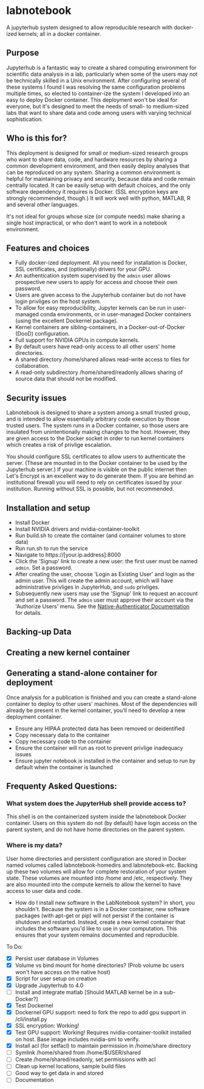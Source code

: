 # labnotebook
A jupyterhub system designed to allow reproducible research with docker-ized kernels; all in a docker container.

## Purpose

Jupyterhub is a fantastic way to create a shared computing environment for scientific data analysis in a lab, particularly when some of the users may not be technically skilled in a Unix environment. After configuring several of these systems I found I was resolving the same configuration problems multiple times, so elected to container-ize the system I developed into an easy to deploy Docker container. This deployment won't be ideal for everyone, but it's designed to meet the needs of small- to medium-sized labs that want to share data and code among users with varying technical sophistication. 

## Who is this for?

This deployment is designed for small or medium-sized research groups who want to share data, code, and hardware resources by sharing a common development environment, and then easily deploy analyses that can be reproduced on any system. Sharing a common environment is helpful for maintaining privacy and security, because data and code remain centrally located. It can be easily setup with default choices, and the only software dependency it requires is Docker. (SSL encryption keys are strongly recommended, though.) It will work well with python, MATLAB, R and several other languages.

It's not ideal for groups whose size (or compute needs) make sharing a single host impractical, or who don't want to work in a notebook environment.

## Features and choices

- Fully docker-ized deployment. All you need for installation is Docker, SSL certificates, and (optionally) drivers for your GPU.
- An authentication system supervised by the `admin` user allows prospective new users to apply for access and choose their own password.
- Users are given access to the Jupyterhub container but do not have login privliges on the host system.
- To allow for easy reproducibility, Jupyter kernels can be run in user-managed conda environments, or in user-managed Docker containers (using the excellent Dockernel package).
- Kernel containers are sibling-containers, in a Docker-out-of-Docker (DooD) configuration.
- Full support for NVIDIA GPUs in compute kernels.
- By default users have read-only access to all other users' home directories.
- A shared directory /home/shared allows read-write access to files for collaboration.
- A read-only subdirectory /home/shared/readonly allows sharing of source data that should not be modified.

## Security issues

Labnotebook is designed to share a system among a small trusted group, and is intended to allow essentially arbitrary code execution by those trusted users. The system runs in a Docker container, so those users are insulated from unintentionally making changes to the host. However, they are given access to the Docker socket in order to run kernel containers which creates a risk of privlige escalation. 

You should configure SSL certificates to allow users to authenticate the server. (These are mounted in to the Docker container to be used by the Jupyterhub server.) If your machine is visible on the public internet then Let's Encrypt is an excellent way to do generate them. If you are behind an institutional firewall you will need to rely on certificates issued by your institution. Running without SSL is possible, but not recommended.

## Installation and setup

- Install Docker
- Install NVIDIA drivers and nvidia-container-toolkit
- Run build.sh to create the container (and container volumes to store data)
- Run run.sh to run the service
- Navigate to https://[your.ip.address]:8000 
- Click the 'Signup' link to create a new user: the first user must be named `admin`. Set a password.
- After creating the user, choose 'Login as Existing User' and login as the admin user. This will create the admin account, which will have administrative privliges in JupyterHub, and `sudo` privliges.
- Subsequently new users may use the 'Signup' link to request an account and set a password. The `admin` user must approve their account via the 'Authorize Users' menu. See the [Native-Authenticator Documentation](https://native-authenticator.readthedocs.io/en/stable/quickstart.html#default-workflow) for details.

## Backing-up Data

## Creating a new kernel container

## Generating a stand-alone container for deployment

Once analysis for a publication is finished and you can create a stand-alone container to deploy to other users' machines. Most of the dependencies will already be present in the kernel container, you'll need to develop a new deployment container.

- Ensure any HIPAA protected data has been removed or deidentified
- Copy necessary data to the container
- Copy necessary code to the container
- Ensure the container will run as root to prevent privlige inadequacy issues
- Ensure jupyter notebook is installed in the container and setup to run by default when the container is launched

## Frequenty Asked Questions:

### What system does the JupyterHub shell provide access to? 

This shell is on the containerized system inside the labnotebook Docker container. Users on this system do not (by default) have login access on the parent system, and do not have home directories on the parent system.

### Where is my data? 

User home directories and persistent configuration are stored in Docker named volumes called labnotebook-homedirs and labnotebook-etc. Backing up these two volumes will allow for complete restoration of your system state. These volumes are mounted into /home and /etc, respectively. They are also mounted into the compute kernels to allow the kernel to have access to user data and code.

- How do I install new software in the LabNotebook system?
    In short, you shouldn't. Because the system is in a Docker container, new software packages (with apt-get or pip) will not persist if the container is shutdown and restarted. Instead, create a new kernel container that includes the software you'd like to use in your computation. This ensures that your system remains documented and reproducible.


To Do:

- [x] Persist user database in Volumes
- [x] Volume vs bind mount for home directories? (Prob volume bc users won't have access on the native host)
- [x] Script for user setup on creation
- [x] Upgrade Jupyterhub to 4.0
- [ ] Install and integrate matlab [Should MATLAB kernel be in a sub-Docker?]
- [x] Test Dockernel
- [x] Dockernel GPU support: need to fork the repo to add gpu support in /cli/install.py
- [x] SSL encryption: Working!
- [x] Test GPU support: Working! Requires nvidia-container-toolkit installed on host. Base image includes nvidia-smi to verify.
- [x] Install acl (for setfacl) to maintain permission in /home/share directory
- [ ] Symlink /home/shared from /home/$USER/shared
- [ ] Create /home/shared/readonly, set permissions with acl
- [ ] Clean up kernel locations, sample build files
- [ ] Good way to get data in and stored
- [ ] Documentation 
